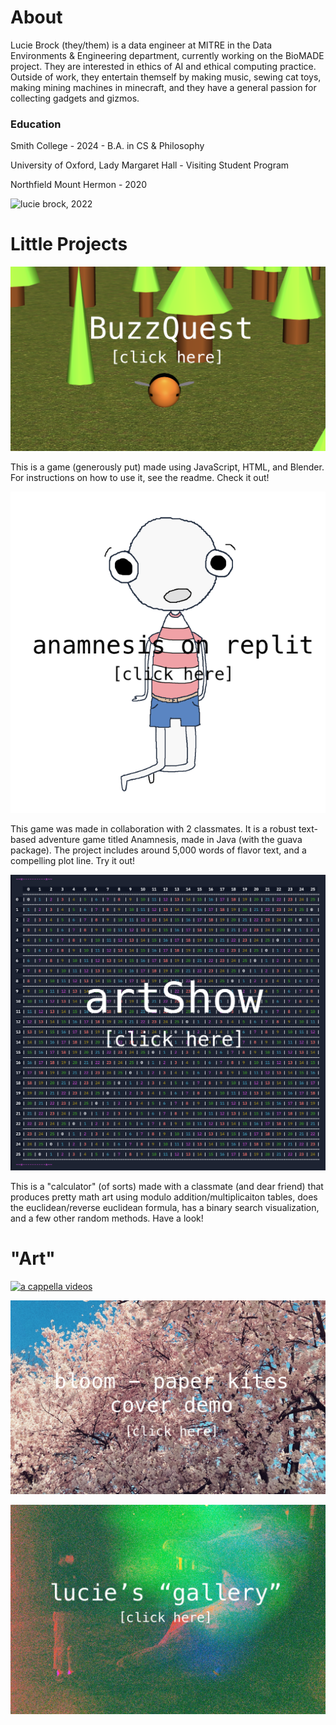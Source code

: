 # About

Lucie Brock (they/them) is a data engineer at MITRE in the Data Environments & Engineering department, currently working on the BioMADE project. They are interested in ethics of AI and ethical computing practice. Outside of work, they entertain themself by making music, sewing cat toys, making mining machines in minecraft, and they have a general passion for collecting gadgets and gizmos.

### Education
Smith College - 2024 - B.A. in CS & Philosophy

University of Oxford, Lady Margaret Hall - Visiting Student Program

Northfield Mount Hermon - 2020

![lucie brock, 2022](images/lucie_photo.png)


# Little Projects
[![bee model](images/bee_game.png)](https://replit.com/@lmbrock/BuzzQuest)

This is a game (generously put) made using JavaScript, HTML, and Blender. For instructions on how to use it, see the readme. Check it out!

[![the player character](images/little_ghost2.png)](https://replit.com/@alinemarrap/Anamnesis)

This game was made in collaboration with 2 classmates. It is a robust text-based adventure game titled Anamnesis, made in Java (with the guava package). The project includes around 5,000 words of flavor text, and a compelling plot line. Try it out!

[![mod26 table](images/mod25.png)](https://replit.com/@lmbrock/artShow)

This is a "calculator" (of sorts) made with a classmate (and dear friend) that produces pretty math art using modulo addition/multiplicaiton tables, does the euclidean/reverse euclidean formula, has a binary search visualization, and a few other random methods. Have a look!

# "Art"
[![a cappella videos](images/vibes.png)](https://www.youtube.com/user/SmithVibes)

[![bloom - paper kites cover demo](images/flower.jpeg)](https://soundcloud.com/user-799120184/bloom_demo?utm_source=clipboard&utm_medium=text&utm_campaign=social_sharing)

[![lucie's "art" gallery](images/gallery.jpg)](https://luciebrock.pixieset.com/lucieart/)
